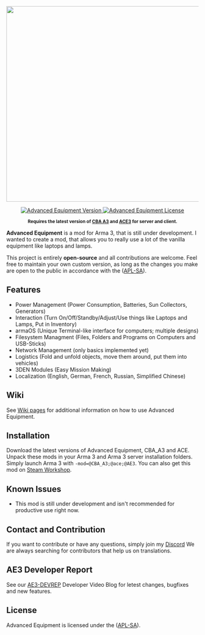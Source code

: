<p align="center">
    <img src="https://github.com/y0014984/Advanced-Equipment/raw/master/design/Advanced-Eqipment-Logo-Simple-Font.png" width="512">
</p>

<p align="center">
    <a href="https://github.com/y0014984/Advanced-Equipment/releases/latest">
        <img src="https://img.shields.io/badge/Version-0.5.2-blue.svg?style=flat-square" alt="Advanced Equipment Version">
    </a>
    <a href="https://www.bistudio.com/community/licenses/arma-public-license-share-alike">
        <img src="https://img.shields.io/badge/License-APL%20SA-red.svg?style=flat-square" alt="Advanced Equipment License">
    </a>
</p>

<p align="center">
    <sup><strong>Requires the latest version of <a href="https://github.com/CBATeam/CBA_A3/releases">CBA A3</a> and <a href="https://github.com/acemod/ACE3/releases">ACE3</a> for server and client.<br/></strong></sup>
</p>

**Advanced Equipment** is a mod for Arma 3, that is still under development. I wanted to create a mod, that allows you to really use a lot of the vanilla equipment like laptops and lamps.

This project is entirely **open-source** and all contributions are welcome. Feel free to maintain your own custom version, as long as the changes you make are open to the public in accordance with the ([APL-SA](https://www.bistudio.com/community/licenses/arma-public-license-share-alike)).

## Features

- Power Management (Power Consumption, Batteries, Sun Collectors, Generators)
- Interaction (Turn On/Off/Standby/Adjust/Use things like Laptops and Lamps, Put in Inventory)
- armaOS (Unique Terminal-like interface for computers; multiple designs)
- Filesystem Managment (Files, Folders and Programs on Computers and USB-Sticks)
- Network Management (only basics implemented yet)
- Logistics (Fold and unfold objects, move them around, put them into vehicles)
- 3DEN Modules (Easy Mission Making)
- Localization (English, German, French, Russian, Simplified Chinese)

## Wiki
See <a href="https://github.com/y0014984/Advanced-Equipment/wiki">Wiki pages</a> for additional information on how to use Advanced Equipment. 

## Installation

Download the latest versions of Advanced Equipment, CBA_A3 and ACE. Unpack these mods in your Arma 3 and Arma 3 server installation folders.
Simply launch Arma 3 with `-mod=@CBA_A3;@ace;@AE3`. You can also get this mod on <a href="https://steamcommunity.com/sharedfiles/filedetails/?id=2888888564">Steam Workshop</a>.

## Known Issues

* This mod is still under development and isn't recommended for productive use right now.

## Contact and Contribution

If you want to contribute or have any questions, simply join my [Discord](https://discord.com/invite/JMmxXEx) We are always searching for contributors that help us on translations.

## AE3 Developer Report

See our <a href="https://www.youtube.com/watch?v=pfM_eAQinmY&list=PLbrLObIILp9NzNUi-QtDtAwV5UEnYMfO_">AE3-DEVREP</a> Developer Video Blog for letest changes, bugfixes and new features.

## License

Advanced Equipment is licensed under the ([APL-SA](https://www.bistudio.com/community/licenses/arma-public-license-share-alike)).
